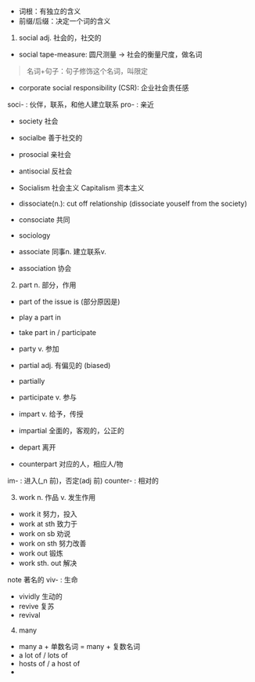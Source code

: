 #

- 词根：有独立的含义
- 前缀/后缀：决定一个词的含义


1. social adj. 社会的，社交的
  - social tape-measure: 圆尺测量 -> 社会的衡量尺度，做名词
  > 名词+句子：句子修饰这个名词，叫限定
  - corporate social responsibility (CSR): 企业社会责任感

soci- : 伙伴，联系，和他人建立联系
pro- : 亲近

  - society 社会
  - socialbe 善于社交的
  - prosocial 亲社会
  - antisocial 反社会
  - Socialism 社会主义 Capitalism 资本主义

  - dissociate(n.): cut off relationship (dissociate youself from the society)
  - consociate 共同
  - sociology
  - associate 同事n. 建立联系v.
  - association 协会

2. part n. 部分，作用
  - part of the issue is (部分原因是)
  - play a part in
  - take part in / participate

  - party v. 参加
  - partial adj. 有偏见的 (biased)
  - partially
  - participate v. 参与
  - impart v. 给予，传授
  - impartial 全面的，客观的，公正的
  - depart 离开
  - counterpart 对应的人，相应人/物

im- : 进入(_n 前)，否定(adj 前)
counter- : 相对的

3. work n. 作品 v. 发生作用
  - work it 努力，投入
  - work at sth 致力于
  - work on sb 劝说
  - work on sth 努力改善
  - work out 锻炼
  - work sth. out 解决

note 著名的
viv- : 生命

  - vividly 生动的
  - revive 复苏
  - revival

4. many
  - many a + 单数名词 = many + 复数名词
  - a lot of / lots of
  - hosts of / a host of
  - 


